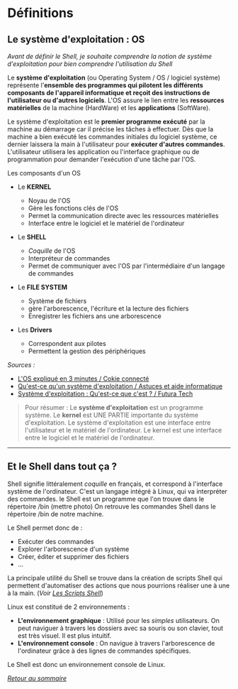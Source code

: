 # Définitions

## Le système d'exploitation : OS

*Avant de définir le Shell, je souhaite comprendre la notion de système d'exploitation pour bien comprendre l'utilisation du Shell*


Le **système d'exploitation** (ou Operating System / OS / logiciel système) représente l'**ensemble des programmes qui pilotent les différents composants de l'appareil informatique et reçoit des instructions de l'utilisateur ou d'autres logiciels**. L'OS assure le lien entre les **ressources matérielles** de la machine (HardWare) et les **applications** (SoftWare).

Le système d'exploitation est le **premier programme exécuté** par la machine au démarrage car il précise les tâches à effectuer. Dès que la machine a bien exécuté les commandes initiales du logiciel système, ce dernier laissera la main à l'utilisateur pour **exécuter d'autres commandes**. L'utilisateur utilisera les application ou l'interface graphique ou de programmation pour demander l'exécution d'une tâche par l'OS.

Les composants d'un OS
* Le **KERNEL**
    * Noyau de l'OS
    * Gère les fonctions clés de l'OS
    * Permet la communication directe avec les ressources matérielles
    * Interface entre le logiciel et le matériel de l'ordinateur

* Le **SHELL**
    * *Coquille* de l'OS
    * Interpréteur de commandes
    * Permet de communiquer avec l'OS par l'intermédiaire d'un langage de commandes

* Le **FILE SYSTEM**
    * Système de fichiers
    * gère l'arborescence, l'écriture et la lecture des fichiers
    * Enregistrer les fichiers ans une arborescence

* Les **Drivers**
    * Correspondent aux pilotes
    * Permettent la gestion des périphériques

*Sources :*
* [L'OS expliqué en 3 minutes / Cokie connecté](https://www.youtube.com/watch?v=AcZ87MTiXr4)
* [Qu'est-ce qu'un système d'exploitation / Astuces et aide informatique](https://www.astuces-aide-informatique.info/878/definition-systeme-exploitation)
* [Système d'exploitation : Qu'est-ce que c'est ? / Futura Tech](https://www.futura-sciences.com/tech/definitions/informatique-systeme-exploitation-11820/)


> Pour résumer : Le **système d'exploitation** est un programme système. Le **kernel** est UNE PARTIE importante du système d'exploitation. Le système d'exploitation est une interface entre l'utilisateur et le matériel de l'ordinateur. Le kernel est une interface entre le logiciel et le matériel de l'ordinateur. 

---------------------

## Et le Shell dans tout ça ?

Shell signifie littéralement *coquille* en français, et correspond à l'interface système de l'ordinateur. C'est un langage intégré à Linux, qui va interpréter des commandes. le Shell est un programme que l'on trouve dans le répertoire /bin (mettre photo) On retrouve les commandes Shell dans le répertoire /bin de notre machine. 

Le Shell permet donc de :
* Exécuter des commandes
* Explorer l'arborescence d'un système
* Créer, éditer et supprimer des fichiers
* ...

La principale utilité du Shell se trouve dans la création de scripts Shell qui permettent d'automatiser des actions que nous pourrions réaliser une à une à la main. (*Voir [Les Scripts Shell](./scripts.md)*)


Linux est constitué de 2 environnements : 
* **L'environnement graphique** : Utilisé pour les *simples* utilisateurs. On peut naviguer à travers les dossiers avec sa souris ou son clavier, tout est très visuel. Il est plus intuitif.
* **L'environnement console** : On navigue à travers l'arborescence de l'ordinateur grâce à des lignes de commandes spécifiques. 

Le Shell est donc un environnement console de Linux. 

*[Retour au sommaire](./README.md)*